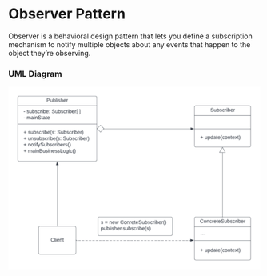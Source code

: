 # Observer Pattern
Observer is a behavioral design pattern that lets you define a subscription mechanism to notify multiple objects about any events that happen to the object they’re observing.

### UML Diagram
![uml](../assets/observer.png)